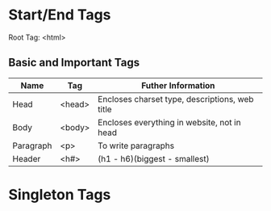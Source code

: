 # Start/End Tags
Root Tag: \<html>
  
## Basic and Important Tags
 
| Name | Tag | Futher Information |
| --- | --- | --- |
| Head | \<head> | Encloses charset type, descriptions, web title |
| Body | \<body> | Encloses everything in website, not in head |
| Paragraph | \<p> | To write paragraphs |
| Header | <h#> | (h1 - h6)(biggest - smallest) |

# Singleton Tags
